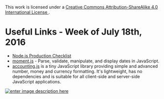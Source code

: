 This work is licensed under a [Creative Commons Attribution-ShareAlike 4.0 International License ](http://creativecommons.org/licenses/by-sa/4.0/).

Useful Links - Week of July 18th, 2016
======

- [Node.js Production Checklist](https://blog.risingstack.com/node-js-production-checklist/)
- [moment.js](http://momentjs.com/) - Parse, validate, manipulate, and display dates in JavaScript.
- [accounting.js](http://openexchangerates.github.io/accounting.js/) is a tiny JavaScript library providing simple and advanced number, money and currency formatting. It's lightweight, has no dependencies and is suitable for all client-side and server-side JavaScript applications.

[![enter image description here](https://i.creativecommons.org/l/by-sa/4.0/80x15.png) ](http://creativecommons.org/licenses/by-sa/4.0/)